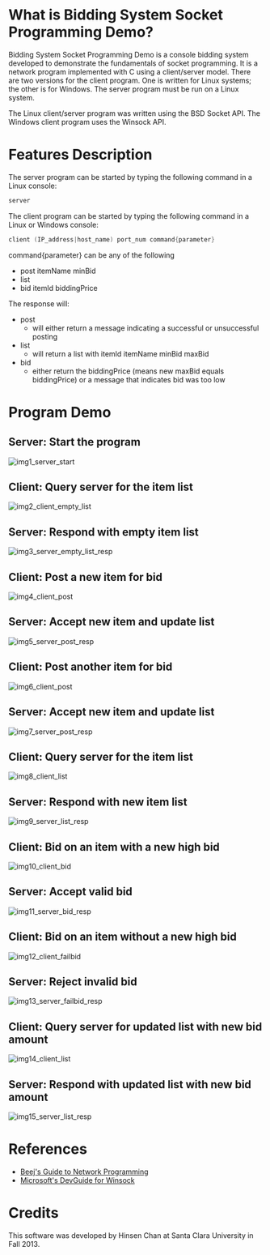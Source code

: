 # What is Bidding System Socket Programming Demo?

Bidding System Socket Programming Demo is a console bidding system developed to demonstrate the fundamentals of socket programming. It is a network program implemented with C using a client/server model. There are two versions for the client program. One is written for Linux systems; the other is for Windows. The server program must be run on a Linux system.

The Linux client/server program was written using the BSD Socket API. The Windows client program uses the Winsock API.

# Features Description

The server program can be started by typing the following command in a Linux console:

```C
server
```

The client program can be started by typing the following command in a Linux or Windows console:

```C
client (IP_address|host_name) port_num command{parameter}
```

command{parameter} can be any of the following
* post itemName minBid
* list
* bid itemId biddingPrice

The response will:
* post
  * will either return a message indicating a successful or unsuccessful posting
* list
  * will return a list with itemId itemName minBid maxBid
* bid
  * either return the biddingPrice (means new maxBid equals biddingPrice) or a message that indicates bid was too low

# Program Demo

## Server: Start the program

![img1_server_start](https://github.com/hinsenchan/bidsys_socket_prog_demo/blob/master/readme/img1_server_start.png)

## Client: Query server for the item list

![img2_client_empty_list](https://github.com/hinsenchan/bidsys_socket_prog_demo/blob/master/readme/img2_client_empty_list.png)

## Server: Respond with empty item list

![img3_server_empty_list_resp](https://github.com/hinsenchan/bidsys_socket_prog_demo/blob/master/readme/img3_server_empty_list_resp.png)

## Client: Post a new item for bid

![img4_client_post](https://github.com/hinsenchan/bidsys_socket_prog_demo/blob/master/readme/img4_client_post.png)

## Server: Accept new item and update list

![img5_server_post_resp](https://github.com/hinsenchan/bidsys_socket_prog_demo/blob/master/readme/img5_server_post_resp.png)

## Client: Post another item for bid

![img6_client_post](https://github.com/hinsenchan/bidsys_socket_prog_demo/blob/master/readme/img6_client_post.png)

## Server: Accept new item and update list

![img7_server_post_resp](https://github.com/hinsenchan/bidsys_socket_prog_demo/blob/master/readme/img7_server_post_resp.png)

## Client: Query server for the item list

![img8_client_list](https://github.com/hinsenchan/bidsys_socket_prog_demo/blob/master/readme/img8_client_list.png)

## Server: Respond with new item list

![img9_server_list_resp](https://github.com/hinsenchan/bidsys_socket_prog_demo/blob/master/readme/img9_server_list_resp.png)

## Client: Bid on an item with a new high bid

![img10_client_bid](https://github.com/hinsenchan/bidsys_socket_prog_demo/blob/master/readme/img10_client_bid.png)

## Server: Accept valid bid

![img11_server_bid_resp](https://github.com/hinsenchan/bidsys_socket_prog_demo/blob/master/readme/img11_server_bid_resp.png)

## Client: Bid on an item without a new high bid

![img12_client_failbid](https://github.com/hinsenchan/bidsys_socket_prog_demo/blob/master/readme/img12_client_failbid.png)

## Server: Reject invalid bid

![img13_server_failbid_resp](https://github.com/hinsenchan/bidsys_socket_prog_demo/blob/master/readme/img13_server_failbid_resp.png)

## Client: Query server for updated list with new bid amount

![img14_client_list](https://github.com/hinsenchan/bidsys_socket_prog_demo/blob/master/readme/img14_client_list.png)

## Server: Respond with updated list with new bid amount

![img15_server_list_resp](https://github.com/hinsenchan/bidsys_socket_prog_demo/blob/master/readme/img15_server_list_resp.png)

# References

* [Beej's Guide to Network Programming](http://beej.us/guide/bgnet/)
* [Microsoft's DevGuide for Winsock](https://msdn.microsoft.com/en-us/library/windows/desktop/ms740632%28v=vs.85%29.aspx)

# Credits

This software was developed by Hinsen Chan at Santa Clara University in Fall 2013.
